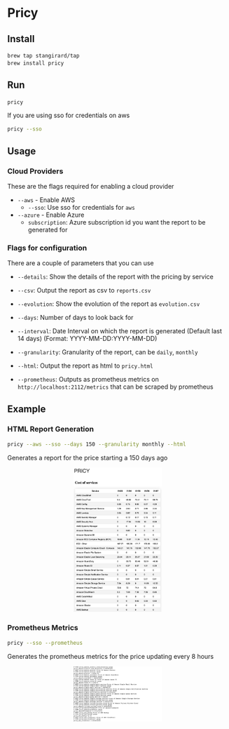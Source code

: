 # Pricy


## Install

```bash
brew tap stangirard/tap
brew install pricy
```

## Run

```bash
pricy
```

If you are using sso for credentials on aws

```bash
pricy --sso
```

## Usage

### Cloud Providers

These are the flags required for enabling a cloud provider
- `--aws` - Enable AWS
  - `--sso`: Use sso for credentials for `aws`
- `--azure` - Enable Azure
  - `subscription`: Azure subscription id you want the report to be generated for

### Flags for configuration

There are a couple of parameters that you can use
- `--details`: Show the details of the report with the pricing by service

- `--csv`: Output the report as csv to `reports.csv`
- `--evolution`: Show the evolution of the report as `evolution.csv`
- `--days`: Number of days to look back for
- `--interval`: Date Interval on which the report is generated (Default last 14 days) (Format: YYYY-MM-DD:YYYY-MM-DD)
- `--granularity`: Granularity of the report, can be `daily`,  `monthly`
- `--html`: Output the report as html to `pricy.html`
- `--prometheus`: Outputs as prometheus metrics on `http://localhost:2112/metrics` that can be scraped by prometheus

## Example

### HTML Report Generation 

```bash
pricy --aws --sso --days 150 --granularity monthly --html
```

Generates a report for the price starting a 150 days ago

<p align="center">
<img src="docs/html-report.png" alt="html-report" width="40%">
<p align="center">


### Prometheus Metrics

```bash
pricy --sso --prometheus  
```

Generates the prometheus metrics for the price updating every 8 hours

<p align="center">
<img src="docs/prometheus.png" alt="prometheus" width="40%">
<p align="center">
